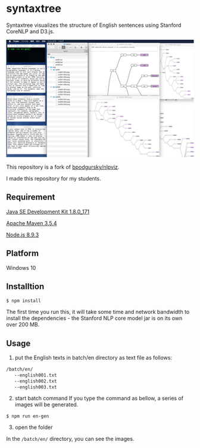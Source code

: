 # syntaxtree

Syntaxtree visualizes the structure of English sentences using Stanford CoreNLP and D3.js.

![image](screenshot/image.png)　　

This repository is a fork of [bpodgursky/nlpviz](https://github.com/bpodgursky/nlpviz).

I made this repository for my students.

## Requirement

[Java SE Development Kit 1.8.0_171](http://www.oracle.com/technetwork/java/javase/downloads/jdk8-downloads-2133151.html)

[Apache Maven 3.5.4](https://maven.apache.org)

[Node.js 8.9.3](https://nodejs.org/en/)

## Platform

Windows 10

## Installtion

```shell
$ npm install
```

The first time you run this, it will take some time and network bandwidth to install the dependencies - the Stanford NLP core model jar is on its own over 200 MB.

## Usage

1. put the English texts in batch/en directory as text file as follows:
```
/batch/en/
   --english001.txt
   --english002.txt
   --english003.txt
```

2. start batch command
If you type the command as bellow, a series of images will be generated.

```
$ npm run en-gen
```

3. open the folder

In the `/batch/en/` directory, you can see the images.
